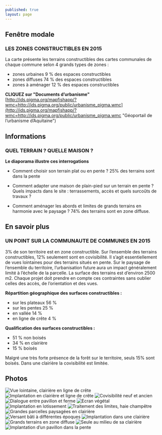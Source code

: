```yaml
---
published: true
layout: page
---
```












## Fenêtre modale

### LES ZONES CONSTRUCTIBLES EN 2015

La carte présente les terrains constructibles des cartes communales de chaque commune selon 4 grands types de zones :

- zones urbaines 9 % des espaces constructibles
- zones diffuses 74 % des espaces constructibles
- zones à aménager 12 % des espaces constructibles 

**CLIQUEZ sur "Documents d’urbanisme"**
[http://ids.pigma.org/mapfishapp/?wmc=http://ids.pigma.org/public/urbanisme_pigma.wmc](http://ids.pigma.org/mapfishapp/?wmc=http://ids.pigma.org/public/urbanisme_pigma.wmc "Géoportail de l’urbanisme d’Aquitaine")



## Informations

### QUEL TERRAIN ? QUELLE MAISON ?

**Le diaporama illustre ces interrogations**

- Comment choisir son terrain plat ou en pente ? 25% des terrains sont dans la pente

- Comment adapter une maison de plain-pied sur un terrain en pente ? Quels impacts dans le site : terrassements, accès et quels surcoûts de travaux ?

- Comment aménager les abords et limites de grands terrains en harmonie avec le paysage ? 74% des terrains sont en zone diffuse.


## En savoir plus

### UN POINT SUR LA COMMUNAUTE DE COMMUNES EN 2015

3% de son territoire est en zone constructible. Sur l’ensemble des terrains constructibles, 12% seulement sont en covisibilité. Il s’agit essentiellement de vues lointaines pour des terrains situés en pente.
Sur le paysage de l’ensemble du territoire, l’urbanisation future aura un impact généralement limité à l’échelle de la parcelle. La surface des terrains est d’environ 2500 m2. Chaque projet doit prendre en compte ces contraintes sans oublier celles des accès, de l’orientation et des vues.

**Répartition géographique des surfaces constructibles :** 

- sur les plateaux 56 %
- sur les pentes 25 %
- en vallée 14 %
- en ligne de crête 4 %


**Qualification des surfaces constructibles :**

- 51 % non boisés
- 34 % en clairière
- 15 % boisés

Malgré une très forte présence de la forêt sur le territoire, seuls 15% sont boisés. Dans une clairière la covisibilité est limitée.


## Photos
![Vue lointaine, clairière en ligne de crête]({{site.baseurl}}/data/images/5/urbanisme/05_URBANISME_01.jpg)
![Implantation en clairière et ligne de crête]({{site.baseurl}}/data/images/5/urbanisme/05_URBANISME_02.jpg)
![Covisibilité neuf et ancien]({{site.baseurl}}/data/images/5/architecture/05_ARCHITECTURE-03.jpg)
![Dialogue entre pavillon et ferme]({{site.baseurl}}/data/images/5/architecture/05_ARCHITECTURE-04.jpg)
![Ecran végétal]({{site.baseurl}}/data/images/5/architecture/05_ARCHITECTURE-05.jpg)
![Implantation en lotissement]({{site.baseurl}}/data/images/5/architecture/05_ARCHITECTURE-06.jpg)
![Traitement des limites, haie champêtre]({{site.baseurl}}/data/images/5/architecture/05_ARCHITECTURE-07.jpg)
![Grandes parcelles paysagées en clairière]({{site.baseurl}}/data/images/5/architecture/05_ARCHITECTURE-08.jpg)
![Versant bâti à différentes époques]({{site.baseurl}}/data/images/5/architecture/05_ARCHITECTURE-09.jpg)
![Implantation dans une clairière]({{site.baseurl}}/data/images/5/architecture/05_ARCHITECTURE-10.jpg)
![Grands terrains en zone diffuse]({{site.baseurl}}/data/images/5/architecture/05_ARCHITECTURE-11.jpg)
![Seule au milieu de sa clairière]({{site.baseurl}}/data/images/5/architecture/05_ARCHITECTURE-012.jpg)
![Implantation d’un pavillon dans la pente]({{site.baseurl}}/data/images/5/architecture/05_ARCHITECTURE-13.jpg)
